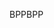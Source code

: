 <span data-ttu-id="40dce-101">BPP</span><span class="sxs-lookup"><span data-stu-id="40dce-101">BPP</span></span>